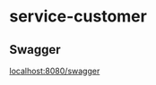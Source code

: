 # service-customer

## Swagger
[localhost:8080/swagger](http://localhost:8080/swagger-ui/index.html#/)


